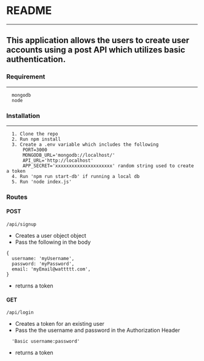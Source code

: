 # README

---
This application allows the users to create user accounts using a post API which utilizes basic authentication.
---

### Requirement
---
```
  mongodb
  node
```

### Installation
---
```
  1. Clone the repo
  2. Run npm install
  3. Create a .env variable which includes the following
      PORT=3000
      MONGODB_URL='mongodb://localhost/'
      API_URL='http://localhost'
      APP_SECRET='xxxxxxxxxxxxxxxxxxxxx' random string used to create a token
  4. Run 'npm run start-db' if running a local db
  5. Run 'node index.js'
```

### Routes

#### POST
```/api/signup```
- Creates a user object object
- Pass the following in the body
```
{
  username: 'myUsername',
  password: 'myPassword',
  email: 'myEmail@wattttt.com',
}
```
- returns a token

#### GET 
```/api/login```
- Creates a token for an existing user 
- Pass the the username and password in the Authorization Header
```
  'Basic username:password'
```
- returns a token